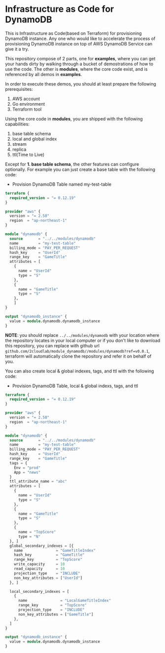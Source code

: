 # Infrastructure as Code for DynamoDB

This is Infrastructure as Code(based on Terraform) for provisioning DynamoDB instance. Any one who would like to accelerate the process of provisioning DynamoDB instance on top of AWS DynamoDB Service can give it a try.

This repository compose of 2 parts, one for **examples**, where you can get your hands dirty by walking through a bucket of demostrations of how to use the code. The other is **modules**, where the core code exist, and is referenced by all demos in **examples**.

In order to execute these demos, you should at least prepare the following prerequisites:

1. AWS account
2. Go environment
3. Terraform tool

Using the core code in **modules**, you are shipped with the following capabilities:

1. base table schema
2. local and global index
3. stream
4. replica
5. ttl(Time to Live)

Except for **1. base table schema**, the other features can configure optionally. For example you can just create a base table with the following code:

* Provision DynamoDB Table named my-test-table

```terraform
terraform {
  required_version = "= 0.12.19"
}

provider "aws" {
  version = "= 2.58"
  region  = "ap-northeast-1"
}

module "dynamodb" {
  source       = "../../modules/dynamodb"
  name         = "my-test-table"
  billing_mode = "PAY_PER_REQUEST"
  hash_key     = "UserId"
  range_key    = "GameTitle"
  attributes = [
    {
      name = "UserId"
      type = "S"
    },
    {
      name = "GameTitle"
      type = "S"
    },
    ]
}

output "dynamodb_instance" {
  value = module.dynamodb.dynamodb_instance
}
```

**NOTE**: you should replace `../../modules/dynamodb` with your location where the repository locates in your local computer or if you don't like to download this repository, you can replace with github url `github.com/2cloudlab/module_dynamodb//modules/dynamodb?ref=v0.0.1`, terraform will automatically clone the repository and refer it on behalf of you.

You can also create local & global indexes, tags, and ttl with the following code:

* Provision DynamoDB Table, local & global indexs, tags, and ttl

```terraform
terraform {
  required_version = "= 0.12.19"
}

provider "aws" {
  version = "= 2.58"
  region  = "ap-northeast-1"
}

module "dynamodb" {
  source       = "../../modules/dynamodb"
  name         = "my-test-table"
  billing_mode = "PAY_PER_REQUEST"
  hash_key     = "UserId"
  range_key    = "GameTitle"
  tags = {
    Env = "prod"
    App = "news"
  }
  ttl_attribute_name = "abc"
  attributes = [
    {
      name = "UserId"
      type = "S"
    },
    {
      name = "GameTitle"
      type = "S"
    },
    {
      name = "TopScore"
      type = "N"
  }, ]
  global_secondary_indexes = [{
    name               = "GameTitleIndex"
    hash_key           = "GameTitle"
    range_key          = "TopScore"
    write_capacity     = 10
    read_capacity      = 10
    projection_type    = "INCLUDE"
    non_key_attributes = ["UserId"]
  }, ]

  local_secondary_indexes = [
    {
      name               = "LocalGameTitleIndex"
      range_key          = "TopScore"
      projection_type    = "INCLUDE"
      non_key_attributes = ["GameTitle"]
    },
  ]
}

output "dynamodb_instance" {
  value = module.dynamodb.dynamodb_instance
}
```
